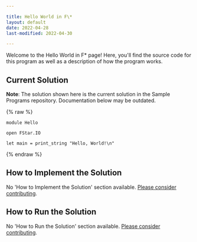 ```yaml
---

title: Hello World in F\*
layout: default
date: 2022-04-28
last-modified: 2022-04-30

---
```


Welcome to the Hello World in F\* page! Here, you'll find the source code for this program as well as a description of how the program works.

## Current Solution

**Note**: The solution shown here is the current solution in the Sample Programs repository. Documentation below may be outdated.

{% raw %}

```F\*
module Hello

open FStar.IO

let main = print_string "Hello, World!\n"
```

{% endraw %}

## How to Implement the Solution

No 'How to Implement the Solution' section available. [Please consider contributing](https://github.com/TheRenegadeCoder/sample-programs-website).

## How to Run the Solution

No 'How to Run the Solution' section available. [Please consider contributing](https://github.com/TheRenegadeCoder/sample-programs-website).